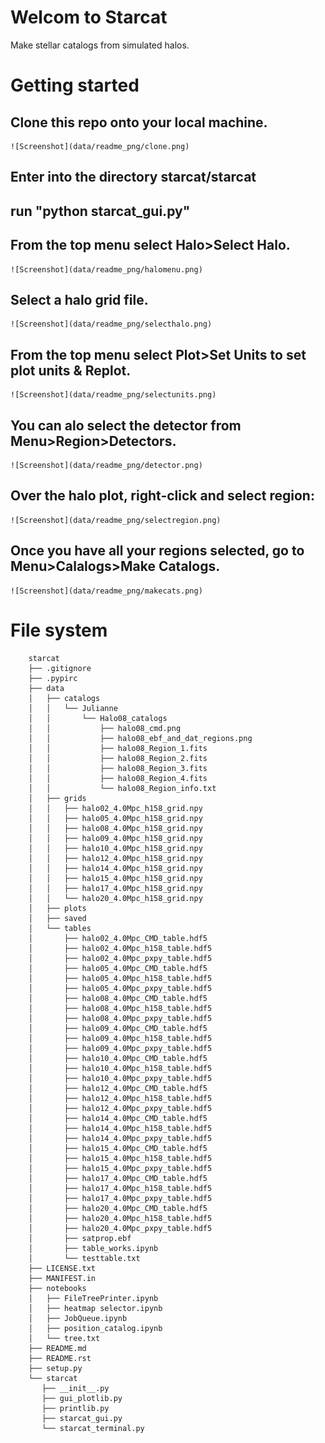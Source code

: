 # Welcom to Starcat
Make stellar catalogs from simulated halos.

# Getting started
## Clone this repo onto your local machine.
    
    ![Screenshot](data/readme_png/clone.png)



## Enter into the directory starcat/starcat
## run "python starcat_gui.py"
## From the top menu select Halo>Select Halo.
    
    ![Screenshot](data/readme_png/halomenu.png)


## Select a halo grid file.
    
    ![Screenshot](data/readme_png/selecthalo.png)



## From the top menu select Plot>Set Units to set plot units & Replot.
    
    ![Screenshot](data/readme_png/selectunits.png)



## You can alo select the detector from Menu>Region>Detectors.
    
    ![Screenshot](data/readme_png/detector.png)



## Over the halo plot, right-click and select region:
    
    ![Screenshot](data/readme_png/selectregion.png)



## Once you have all your regions selected, go to Menu>Calalogs>Make Catalogs.
    
    ![Screenshot](data/readme_png/makecats.png)





# File system
        starcat
        ├── .gitignore
        ├── .pypirc
        ├── data
        │   ├── catalogs
        │   │   └── Julianne
        │   │       └── Halo08_catalogs
        │   │           ├── halo08_cmd.png
        │   │           ├── halo08_ebf_and_dat_regions.png
        │   │           ├── halo08_Region_1.fits
        │   │           ├── halo08_Region_2.fits
        │   │           ├── halo08_Region_3.fits
        │   │           ├── halo08_Region_4.fits
        │   │           └── halo08_Region_info.txt
        │   ├── grids
        │   │   ├── halo02_4.0Mpc_h158_grid.npy
        │   │   ├── halo05_4.0Mpc_h158_grid.npy
        │   │   ├── halo08_4.0Mpc_h158_grid.npy
        │   │   ├── halo09_4.0Mpc_h158_grid.npy
        │   │   ├── halo10_4.0Mpc_h158_grid.npy
        │   │   ├── halo12_4.0Mpc_h158_grid.npy
        │   │   ├── halo14_4.0Mpc_h158_grid.npy
        │   │   ├── halo15_4.0Mpc_h158_grid.npy
        │   │   ├── halo17_4.0Mpc_h158_grid.npy
        │   │   └── halo20_4.0Mpc_h158_grid.npy
        │   ├── plots
        │   ├── saved
        │   └── tables
        │       ├── halo02_4.0Mpc_CMD_table.hdf5
        │       ├── halo02_4.0Mpc_h158_table.hdf5
        │       ├── halo02_4.0Mpc_pxpy_table.hdf5
        │       ├── halo05_4.0Mpc_CMD_table.hdf5
        │       ├── halo05_4.0Mpc_h158_table.hdf5
        │       ├── halo05_4.0Mpc_pxpy_table.hdf5
        │       ├── halo08_4.0Mpc_CMD_table.hdf5
        │       ├── halo08_4.0Mpc_h158_table.hdf5
        │       ├── halo08_4.0Mpc_pxpy_table.hdf5
        │       ├── halo09_4.0Mpc_CMD_table.hdf5
        │       ├── halo09_4.0Mpc_h158_table.hdf5
        │       ├── halo09_4.0Mpc_pxpy_table.hdf5
        │       ├── halo10_4.0Mpc_CMD_table.hdf5
        │       ├── halo10_4.0Mpc_h158_table.hdf5
        │       ├── halo10_4.0Mpc_pxpy_table.hdf5
        │       ├── halo12_4.0Mpc_CMD_table.hdf5
        │       ├── halo12_4.0Mpc_h158_table.hdf5
        │       ├── halo12_4.0Mpc_pxpy_table.hdf5
        │       ├── halo14_4.0Mpc_CMD_table.hdf5
        │       ├── halo14_4.0Mpc_h158_table.hdf5
        │       ├── halo14_4.0Mpc_pxpy_table.hdf5
        │       ├── halo15_4.0Mpc_CMD_table.hdf5
        │       ├── halo15_4.0Mpc_h158_table.hdf5
        │       ├── halo15_4.0Mpc_pxpy_table.hdf5
        │       ├── halo17_4.0Mpc_CMD_table.hdf5
        │       ├── halo17_4.0Mpc_h158_table.hdf5
        │       ├── halo17_4.0Mpc_pxpy_table.hdf5
        │       ├── halo20_4.0Mpc_CMD_table.hdf5
        │       ├── halo20_4.0Mpc_h158_table.hdf5
        │       ├── halo20_4.0Mpc_pxpy_table.hdf5
        │       ├── satprop.ebf
        │       ├── table_works.ipynb
        │       └── testtable.txt
        ├── LICENSE.txt
        ├── MANIFEST.in
        ├── notebooks
        │   ├── FileTreePrinter.ipynb
        │   ├── heatmap selector.ipynb
        │   ├── JobQueue.ipynb
        │   ├── position_catalog.ipynb
        │   └── tree.txt
        ├── README.md
        ├── README.rst
        ├── setup.py
        └── starcat
           ├── __init__.py
           ├── gui_plotlib.py
           ├── printlib.py
           ├── starcat_gui.py
           └── starcat_terminal.py
